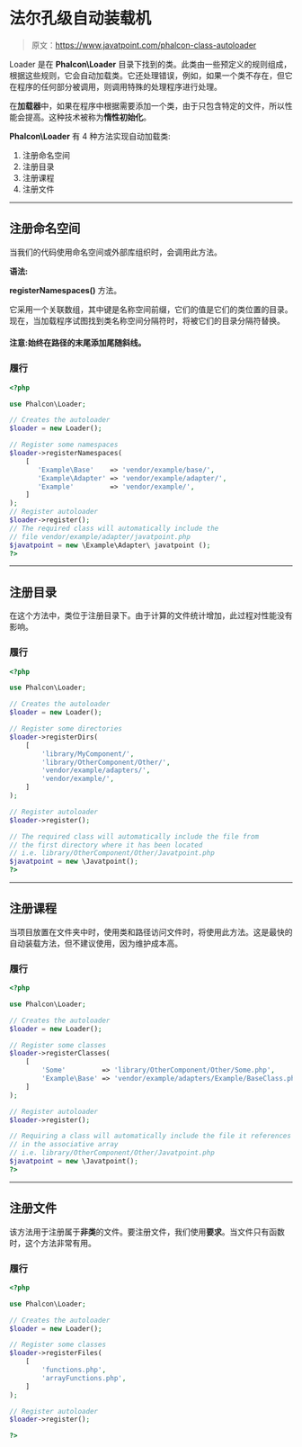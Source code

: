 # 法尔孔级自动装载机

> 原文：<https://www.javatpoint.com/phalcon-class-autoloader>

Loader 是在 **Phalcon\Loader** 目录下找到的类。此类由一些预定义的规则组成，根据这些规则，它会自动加载类。它还处理错误，例如，如果一个类不存在，但它在程序的任何部分被调用，则调用特殊的处理程序进行处理。

在**加载器**中，如果在程序中根据需要添加一个类，由于只包含特定的文件，所以性能会提高。这种技术被称为**惰性初始化**。

**Phalcon\Loader** 有 4 种方法实现自动加载类:

1.  注册命名空间
2.  注册目录
3.  注册课程
4.  注册文件

* * *

## 注册命名空间

当我们的代码使用命名空间或外部库组织时，会调用此方法。

**语法:**

**registerNamespaces()** 方法。

它采用一个关联数组，其中键是名称空间前缀，它们的值是它们的类位置的目录。现在，当加载程序试图找到类名称空间分隔符时，将被它们的目录分隔符替换。

#### 注意:始终在路径的末尾添加尾随斜线。

### 履行

```php
<?php

use Phalcon\Loader;

// Creates the autoloader
$loader = new Loader();

// Register some namespaces
$loader->registerNamespaces(
    [
       'Example\Base'    => 'vendor/example/base/',
       'Example\Adapter' => 'vendor/example/adapter/',
       'Example'         => 'vendor/example/',
    ]
);
// Register autoloader
$loader->register();
// The required class will automatically include the
// file vendor/example/adapter/javatpoint.php
$javatpoint = new \Example\Adapter\ javatpoint ();
?>

```

* * *

## 注册目录

在这个方法中，类位于注册目录下。由于计算的文件统计增加，此过程对性能没有影响。

### 履行

```php
<?php

use Phalcon\Loader;

// Creates the autoloader
$loader = new Loader();

// Register some directories
$loader->registerDirs(
    [
        'library/MyComponent/',
        'library/OtherComponent/Other/',
        'vendor/example/adapters/',
        'vendor/example/',
    ]
);

// Register autoloader
$loader->register();

// The required class will automatically include the file from
// the first directory where it has been located
// i.e. library/OtherComponent/Other/Javatpoint.php
$javatpoint = new \Javatpoint();
?>

```

* * *

## 注册课程

当项目放置在文件夹中时，使用类和路径访问文件时，将使用此方法。这是最快的自动装载方法，但不建议使用，因为维护成本高。

### 履行

```php
<?php

use Phalcon\Loader;

// Creates the autoloader
$loader = new Loader();

// Register some classes
$loader->registerClasses(
    [
        'Some'         => 'library/OtherComponent/Other/Some.php',
        'Example\Base' => 'vendor/example/adapters/Example/BaseClass.php',
    ]
);

// Register autoloader
$loader->register();

// Requiring a class will automatically include the file it references
// in the associative array
// i.e. library/OtherComponent/Other/Javatpoint.php
$javatpoint = new \Javatpoint();
?>

```

* * *

## 注册文件

该方法用于注册属于**非类**的文件。要注册文件，我们使用**要求**。当文件只有函数时，这个方法非常有用。

### 履行

```php
<?php

use Phalcon\Loader;

// Creates the autoloader
$loader = new Loader();

// Register some classes
$loader->registerFiles(
    [
        'functions.php',
        'arrayFunctions.php',
    ]
);

// Register autoloader
$loader->register();

?>

```